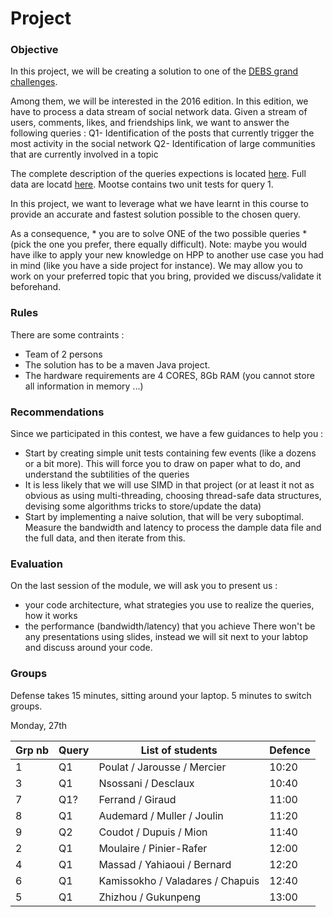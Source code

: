 # Project

### Objective
In this project, we will be creating a solution to one of the [DEBS grand challenges](https://debs.org/grand-challenges/).

Among them, we will be interested in the 2016 edition. In this edition, we have to process a data stream of social network data. Given a stream of users, comments, likes, and friendships link, we want to answer the following queries :
Q1- Identification of the posts that currently trigger the most activity in the social network
Q2- Identification of large communities that are currently involved in a topic

The complete description of the queries expections is located [here](https://debs.org/grand-challenges/2016/).
Full data are locatd [here](http://datasets-satin.telecom-st-etienne.fr/jsubercaze/wikidump/).
Mootse contains two unit tests for query 1.

In this project, we want to leverage what we have learnt in this course to provide an accurate and fastest solution possible to the chosen query.

As a consequence, * you are to solve ONE of the two possible queries * (pick the one you prefer, there equally difficult). 
Note: maybe you would have ilke to apply your new knowledge on HPP to another use case you had in mind (like you have a side project for instance). We may allow you to work on your preferred topic that you bring, provided we discuss/validate it beforehand.

### Rules

There are some contraints :
- Team of 2 persons
- The solution has to be a maven Java project.
- The hardware requirements are 4 CORES, 8Gb RAM (you cannot store all information in memory ...)

### Recommendations
Since we participated in this contest, we have a few guidances to help you :
- Start by creating simple unit tests containing few events (like a dozens or a bit more). This will force you to draw on paper what to do, and understand the subtilities of the queries
- It is less likely that we will use SIMD in that project (or at least it not as obvious as using multi-threading, choosing thread-safe data structures, devising some algorithms tricks to store/update the data)
- Start by implementing a naive solution, that will be very suboptimal. Measure the bandwidth and latency to process the dample data file and the full data, and then iterate from this.

### Evaluation
On the last session of the module, we will ask you to present us :
- your code architecture, what strategies you use to realize the queries, how it works
- the performance (bandwidth/latency) that you achieve
There won't be any presentations using slides, instead we will sit next to your labtop and discuss around your code.


### Groups

Defense takes 15 minutes, sitting around your laptop. 5 minutes to switch groups.

Monday, 27th

| Grp nb | Query              | List of students  | Defence |
| ------ | ------------------ | ----------------- | ------- |
| 1      |  Q1  |  Poulat / Jarousse / Mercier   | 10:20 | 
| 3      |  Q1  |  Nsossani / Desclaux   | 10:40 |
| 7      |  Q1? |  Ferrand / Giraud | 11:00 |
| 8      |  Q1  |  Audemard / Muller / Joulin | 11:20 |
| 9      |  Q2  |  Coudot / Dupuis / Mion  | 11:40 |
| 2      |  Q1  |  Moulaire / Pinier-Rafer  | 12:00 |
| 4      |  Q1  |  Massad / Yahiaoui / Bernard  | 12:20 |
| 6      |  Q1  |  Kamissokho / Valadares / Chapuis | 12:40 |
| 5      |  Q1  |  Zhizhou / Gukunpeng    | 13:00 |


